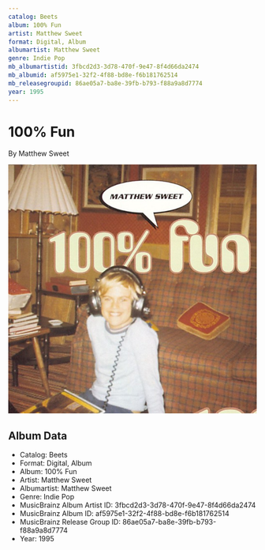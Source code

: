 ```yaml
---
catalog: Beets
album: 100% Fun
artist: Matthew Sweet
format: Digital, Album
albumartist: Matthew Sweet
genre: Indie Pop
mb_albumartistid: 3fbcd2d3-3d78-470f-9e47-8f4d66da2474
mb_albumid: af5975e1-32f2-4f88-bd8e-f6b181762514
mb_releasegroupid: 86ae05a7-ba8e-39fb-b793-f88a9a8d7774
year: 1995
---
```


# 100% Fun

By Matthew Sweet

![](../../assets/beetscovers/Matthew_Sweet-100%_Fun.jpg)

## Album Data

- Catalog: Beets
- Format: Digital, Album
- Album: 100% Fun
- Artist: Matthew Sweet
- Albumartist: Matthew Sweet
- Genre: Indie Pop
- MusicBrainz Album Artist ID: 3fbcd2d3-3d78-470f-9e47-8f4d66da2474
- MusicBrainz Album ID: af5975e1-32f2-4f88-bd8e-f6b181762514
- MusicBrainz Release Group ID: 86ae05a7-ba8e-39fb-b793-f88a9a8d7774
- Year: 1995

